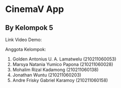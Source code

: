 # CinemaV App
## By Kelompok 5

Link Video Demo: 

Anggota Kelompok:
1. Golden Antonius U. A. Lamatwelu (210211060053)
2. Marsya Natania Yumico Papona (210211060028)
3. Mohalim Rizal Kadamong (210211060138)
4. Jonathan Wuntu (210211060203)
5. Andre Frisky Gabriel Karamoy	(210211060158)
